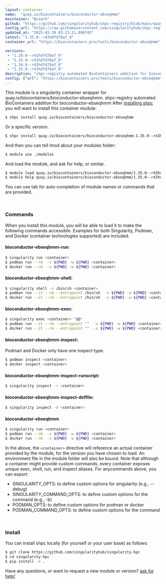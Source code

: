 ```yaml
---
layout: container
name:  "quay.io/biocontainers/bioconductor-ebseqhmm"
maintainer: "@vsoch"
github: "https://github.com/singularityhub/shpc-registry/blob/main/quay.io/biocontainers/bioconductor-ebseqhmm/container.yaml"
config_url: "https://raw.githubusercontent.com/singularityhub/shpc-registry/main/quay.io/biocontainers/bioconductor-ebseqhmm/container.yaml"
updated_at: "2025-03-20 03:23:11.098743"
latest: "1.35.0--r43hdfd78af_0"
container_url: "https://biocontainers.pro/tools/bioconductor-ebseqhmm"

versions:
 - "1.28.0--r41hdfd78af_0"
 - "1.32.0--r42hdfd78af_0"
 - "1.34.0--r43hdfd78af_0"
 - "1.35.0--r43hdfd78af_0"
description: "shpc-registry automated BioContainers addition for bioconductor-ebseqhmm"
config: {"url": "https://biocontainers.pro/tools/bioconductor-ebseqhmm", "maintainer": "@vsoch", "description": "shpc-registry automated BioContainers addition for bioconductor-ebseqhmm", "latest": {"1.35.0--r43hdfd78af_0": "sha256:95d126baf0b0f9763f2a738d9fc97f0b87c8e2fc8c8616bf1bdab73a0f275e04"}, "tags": {"1.28.0--r41hdfd78af_0": "sha256:075d222f2efeae18fe8fe689e4a19eaacba4f17eeb5e76586239a01536891a8a", "1.32.0--r42hdfd78af_0": "sha256:f50e1db37db1f77d0025f0afbd46f2156dc2ca41cc3c2d135ae36d3797300c82", "1.34.0--r43hdfd78af_0": "sha256:700ac7674a34f1a63f613118be8e346c9a1b19f33b9f61d46d4fd5b9061311fc", "1.35.0--r43hdfd78af_0": "sha256:95d126baf0b0f9763f2a738d9fc97f0b87c8e2fc8c8616bf1bdab73a0f275e04"}, "docker": "quay.io/biocontainers/bioconductor-ebseqhmm"}
---
```


This module is a singularity container wrapper for quay.io/biocontainers/bioconductor-ebseqhmm.
shpc-registry automated BioContainers addition for bioconductor-ebseqhmm
After [installing shpc](#install) you will want to install this container module:


```bash
$ shpc install quay.io/biocontainers/bioconductor-ebseqhmm
```

Or a specific version:

```bash
$ shpc install quay.io/biocontainers/bioconductor-ebseqhmm:1.35.0--r43hdfd78af_0
```

And then you can tell lmod about your modules folder:

```bash
$ module use ./modules
```

And load the module, and ask for help, or similar.

```bash
$ module load quay.io/biocontainers/bioconductor-ebseqhmm/1.35.0--r43hdfd78af_0
$ module help quay.io/biocontainers/bioconductor-ebseqhmm/1.35.0--r43hdfd78af_0
```

You can use tab for auto-completion of module names or commands that are provided.

<br>

### Commands

When you install this module, you will be able to load it to make the following commands accessible.
Examples for both Singularity, Podman, and Docker (container technologies supported) are included.

#### bioconductor-ebseqhmm-run:

```bash
$ singularity run <container>
$ podman run --rm  -v ${PWD} -w ${PWD} <container>
$ docker run --rm  -v ${PWD} -w ${PWD} <container>
```

#### bioconductor-ebseqhmm-shell:

```bash
$ singularity shell -s /bin/sh <container>
$ podman run --it --rm --entrypoint /bin/sh  -v ${PWD} -w ${PWD} <container>
$ docker run --it --rm --entrypoint /bin/sh  -v ${PWD} -w ${PWD} <container>
```

#### bioconductor-ebseqhmm-exec:

```bash
$ singularity exec <container> "$@"
$ podman run --it --rm --entrypoint ""  -v ${PWD} -w ${PWD} <container> "$@"
$ docker run --it --rm --entrypoint ""  -v ${PWD} -w ${PWD} <container> "$@"
```

#### bioconductor-ebseqhmm-inspect:

Podman and Docker only have one inspect type.

```bash
$ podman inspect <container>
$ docker inspect <container>
```

#### bioconductor-ebseqhmm-inspect-runscript:

```bash
$ singularity inspect -r <container>
```

#### bioconductor-ebseqhmm-inspect-deffile:

```bash
$ singularity inspect -d <container>
```



#### bioconductor-ebseqhmm

```bash
$ singularity run <container>
$ podman run --rm  -v ${PWD} -w ${PWD} <container>
$ docker run --rm  -v ${PWD} -w ${PWD} <container>
```


In the above, the `<container>` directive will reference an actual container provided
by the module, for the version you have chosen to load. An environment file in the
module folder will also be bound. Note that although a container
might provide custom commands, every container exposes unique exec, shell, run, and
inspect aliases. For anycommands above, you can export:

 - SINGULARITY_OPTS: to define custom options for singularity (e.g., --debug)
 - SINGULARITY_COMMAND_OPTS: to define custom options for the command (e.g., -b)
 - PODMAN_OPTS: to define custom options for podman or docker
 - PODMAN_COMMAND_OPTS: to define custom options for the command

<br>

### Install

You can install shpc locally (for yourself or your user base) as follows:

```bash
$ git clone https://github.com/singularityhub/singularity-hpc
$ cd singularity-hpc
$ pip install -e .
```

Have any questions, or want to request a new module or version? [ask for help!](https://github.com/singularityhub/singularity-hpc/issues)